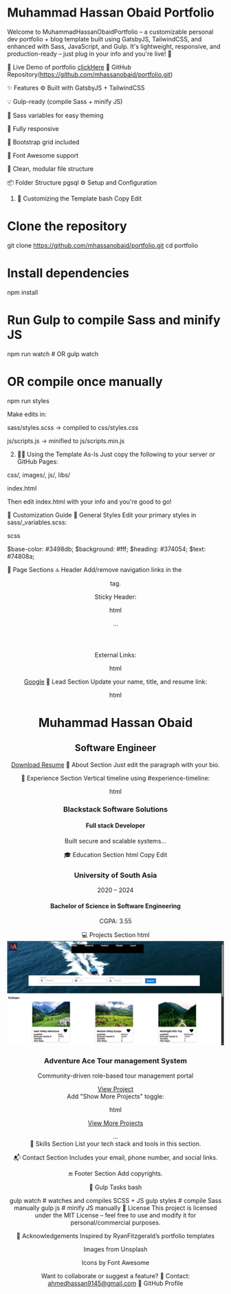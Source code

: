 # Muhammad Hassan Obaid Portfolio

Welcome to MuhammadHassanObaidPortfolio – a customizable personal dev portfolio + blog template built using GatsbyJS, TailwindCSS, and enhanced with Sass, JavaScript, and Gulp. It's lightweight, responsive, and production-ready – just plug in your info and you're live! 🚀

🚀 Live Demo of portfolio [clickHere]()
📁 GitHub Repository(https://github.com/mhassanobaid/portfolio.git)

✨ Features
⚙️ Built with GatsbyJS + TailwindCSS

💡 Gulp-ready (compile Sass + minify JS)

🎨 Sass variables for easy theming

📱 Fully responsive

🧱 Bootstrap grid included

🧰 Font Awesome support

🧼 Clean, modular file structure

📦 Folder Structure
pgsql
⚙️ Setup and Configuration
1. 🔧 Customizing the Template
bash
Copy
Edit
# Clone the repository
git clone https://github.com/mhassanobaid/portfolio.git
cd portfolio

# Install dependencies
npm install

# Run Gulp to compile Sass and minify JS
npm run watch  # OR gulp watch

# OR compile once manually
npm run styles

Make edits in:

sass/styles.scss → compiled to css/styles.css

js/scripts.js → minified to js/scripts.min.js

2. 🏃‍♂️ Using the Template As-Is
Just copy the following to your server or GitHub Pages:

css/, images/, js/, libs/

index.html

Then edit index.html with your info and you're good to go!

🎨 Customization Guide
🎯 General Styles
Edit your primary styles in sass/_variables.scss:

scss

$base-color: #3498db;
$background: #fff;
$heading: #374054;
$text: #74808a;

🧩 Page Sections
🔝 Header
Add/remove navigation links in the <header> tag.

Sticky Header:

html

<header class="sticky"> ... </header>
External Links:

html

<a href="https://google.com" class="no-scroll">Google</a>
👋 Lead Section
Update your name, title, and resume link:

html

<h1>Muhammad Hassan Obaid</h1>
<h2>Software Engineer</h2>
<a href="images/Muhammad_Hassan_Obaid_Resume.pdf" download="Hassan_Resume.pdf" class="btn-rounded-white">Download Resume</a>
👤 About Section
Just edit the paragraph with your bio.

💼 Experience Section
Vertical timeline using #experience-timeline:

html

<div data-date="2023 – Present">
  <h3>Blackstack Software Solutions</h3>
  <h4>Full stack Developer</h4>
  <p>Built secure and scalable systems...</p>
</div>
🎓 Education Section
html
Copy
Edit
<div class="education-block">
  <h3>University of South Asia</h3>
  <span class="education-date">2020 – 2024</span>
  <h4>Bachelor of Science in Software Engineering</h4>
  <p>CGPA: 3.55</p>
</div>
💻 Projects Section
html

<div class="project">
  <div class="project-image">
    <img src="images/adventure-ace-system.png" />
  </div>
  <div class="project-info">
    <h3>Adventure Ace Tour management System</h3>
    <p>Community-driven role-based tour management portal</p>
    <a href="https://github.com/mhassanobaid/FypProj">View Project</a>
  </div>
</div>
Add "Show More Projects" toggle:

html

<a id="view-more-projects" href="#">View More Projects</a>
<div id="more-projects">...</div>
🧠 Skills Section
List your tech stack and tools in this section.

📬 Contact Section
Includes your email, phone number, and social links.

🔚 Footer Section
Add copyrights.

🧪 Gulp Tasks
bash

gulp watch    # watches and compiles SCSS + JS
gulp styles     # compile Sass manually
gulp js       # minify JS manually
📝 License
This project is licensed under the MIT License – feel free to use and modify it for personal/commercial purposes.

🙌 Acknowledgements
Inspired by RyanFitzgerald’s portfolio templates

Images from Unsplash

Icons by Font Awesome

Want to collaborate or suggest a feature?
📧 Contact: ahmedhassan9145@gmail.com
🔗 GitHub Profile
